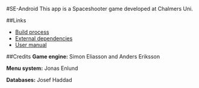 #SE-Android
This app is a Spaceshooter game developed at Chalmers Uni.

##Links
- [Build process](https://github.com/DigohD/SE-Android/blob/master/documentation/BuildProcess.md)
- [External dependencies](https://github.com/DigohD/SE-Android/blob/master/documentation/ExternalDependencies.md)
- [User manual](https://github.com/DigohD/SE-Android/blob/master/documentation/UserManual.md)

##Credits
**Game engine:**  Simon Eliasson and Anders Eriksson

**Menu system:**  Jonas Enlund

**Databases:**    Josef Haddad
